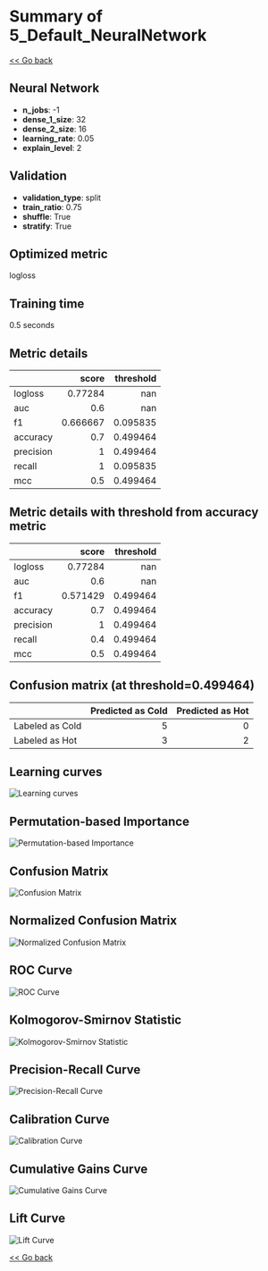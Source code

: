 # Summary of 5_Default_NeuralNetwork

[<< Go back](../README.md)


## Neural Network
- **n_jobs**: -1
- **dense_1_size**: 32
- **dense_2_size**: 16
- **learning_rate**: 0.05
- **explain_level**: 2

## Validation
 - **validation_type**: split
 - **train_ratio**: 0.75
 - **shuffle**: True
 - **stratify**: True

## Optimized metric
logloss

## Training time

0.5 seconds

## Metric details
|           |    score |   threshold |
|:----------|---------:|------------:|
| logloss   | 0.77284  |  nan        |
| auc       | 0.6      |  nan        |
| f1        | 0.666667 |    0.095835 |
| accuracy  | 0.7      |    0.499464 |
| precision | 1        |    0.499464 |
| recall    | 1        |    0.095835 |
| mcc       | 0.5      |    0.499464 |


## Metric details with threshold from accuracy metric
|           |    score |   threshold |
|:----------|---------:|------------:|
| logloss   | 0.77284  |  nan        |
| auc       | 0.6      |  nan        |
| f1        | 0.571429 |    0.499464 |
| accuracy  | 0.7      |    0.499464 |
| precision | 1        |    0.499464 |
| recall    | 0.4      |    0.499464 |
| mcc       | 0.5      |    0.499464 |


## Confusion matrix (at threshold=0.499464)
|                 |   Predicted as Cold |   Predicted as Hot |
|:----------------|--------------------:|-------------------:|
| Labeled as Cold |                   5 |                  0 |
| Labeled as Hot  |                   3 |                  2 |

## Learning curves
![Learning curves](learning_curves.png)

## Permutation-based Importance
![Permutation-based Importance](permutation_importance.png)
## Confusion Matrix

![Confusion Matrix](confusion_matrix.png)


## Normalized Confusion Matrix

![Normalized Confusion Matrix](confusion_matrix_normalized.png)


## ROC Curve

![ROC Curve](roc_curve.png)


## Kolmogorov-Smirnov Statistic

![Kolmogorov-Smirnov Statistic](ks_statistic.png)


## Precision-Recall Curve

![Precision-Recall Curve](precision_recall_curve.png)


## Calibration Curve

![Calibration Curve](calibration_curve_curve.png)


## Cumulative Gains Curve

![Cumulative Gains Curve](cumulative_gains_curve.png)


## Lift Curve

![Lift Curve](lift_curve.png)



[<< Go back](../README.md)
